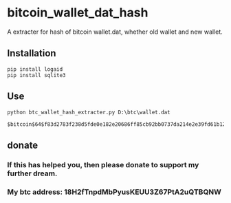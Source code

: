 # bitcoin_wallet_dat_hash
A extracter for hash of bitcoin wallet.dat, whether old wallet and new wallet.
## Installation
```console
pip install logaid
pip install sqlite3
```
## Use
```console
python btc_wallet_hash_extracter.py D:\btc\wallet.dat
```
```console
$bitcoin$64$f83d2783f238d5fde0e182e20686ff85cb92bb0737da214e2e39fd61b128bf6c$16$adfbb9cfa83e9cf6$135118$2$00$2$00
```
## donate
### If this has helped you, then please donate to support my further dream.
### My btc address: 18H2fTnpdMbPyusKEUU3Z67PtA2uQTBQNW

